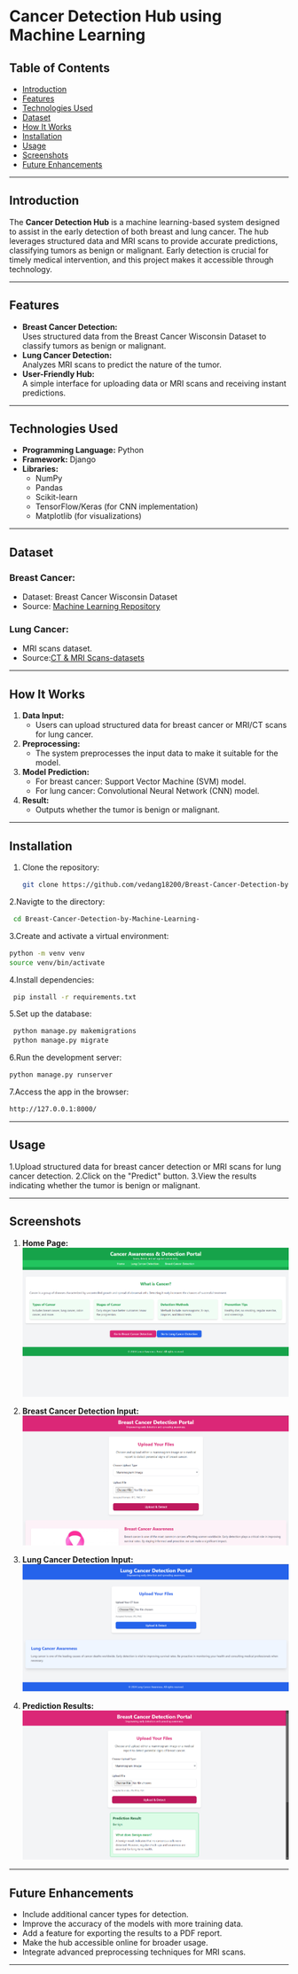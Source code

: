 # Cancer Detection Hub using Machine Learning  

## Table of Contents  
- [Introduction](#introduction)  
- [Features](#features)  
- [Technologies Used](#technologies-used)  
- [Dataset](#dataset)  
- [How It Works](#how-it-works)  
- [Installation](#installation)  
- [Usage](#usage)  
- [Screenshots](#screenshots)  
- [Future Enhancements](#future-enhancements)  

---

## Introduction  

The **Cancer Detection Hub** is a machine learning-based system designed to assist in the early detection of both breast and lung cancer. The hub leverages structured data and MRI scans to provide accurate predictions, classifying tumors as benign or malignant. Early detection is crucial for timely medical intervention, and this project makes it accessible through technology.  

---

## Features  
- **Breast Cancer Detection:**  
  Uses structured data from the Breast Cancer Wisconsin Dataset to classify tumors as benign or malignant.  
- **Lung Cancer Detection:**  
  Analyzes MRI scans to predict the nature of the tumor.  
- **User-Friendly Hub:**  
  A simple interface for uploading data or MRI scans and receiving instant predictions.  

---

## Technologies Used  
- **Programming Language:** Python  
- **Framework:** Django  
- **Libraries:**  
  - NumPy  
  - Pandas  
  - Scikit-learn  
  - TensorFlow/Keras (for CNN implementation)  
  - Matplotlib (for visualizations)  

---

## Dataset  
### Breast Cancer:  
- Dataset: Breast Cancer Wisconsin Dataset  
- Source: [Machine Learning Repository](https://www.kaggle.com/datasets/uciml/breast-cancer-wisconsin-data?resource=download)  

### Lung Cancer:  
- MRI scans dataset.
- Source:[CT & MRI Scans-datasets](https://www.kaggle.com/datasets/mohamedhanyyy/chest-ctscan-images)

---

## How It Works  
1. **Data Input:**  
   - Users can upload structured data for breast cancer or MRI/CT scans for lung cancer.  
2. **Preprocessing:**  
   - The system preprocesses the input data to make it suitable for the model.  
3. **Model Prediction:**  
   - For breast cancer: Support Vector Machine (SVM) model.  
   - For lung cancer: Convolutional Neural Network (CNN) model.  
4. **Result:**  
   - Outputs whether the tumor is benign or malignant.  

---

## Installation  

1. Clone the repository:  
   ```bash  
   git clone https://github.com/vedang18200/Breast-Cancer-Detection-by-Machine-Learning-.git
   ```
2.Navigte to the directory:
  ```bash
   cd Breast-Cancer-Detection-by-Machine-Learning-
  ```
3.Create and activate a virtual environment:
  ```bash 
  python -m venv venv
  source venv/bin/activate
  ```
4.Install dependencies:
 ```bash
  pip install -r requirements.txt
 ```
5.Set up the database:
 ```bash
  python manage.py makemigrations
  python manage.py migrate
 ```
6.Run the development server:
 ```bash
 python manage.py runserver
 ```
7.Access the app in the browser:
  ```bash
  http://127.0.0.1:8000/
  ```

---

## Usage 
1.Upload structured data for breast cancer detection or MRI scans for lung cancer detection.
2.Click on the "Predict" button.
3.View the results indicating whether the tumor is benign or malignant.

---
## Screenshots  

1. **Home Page:**  
   ![Home Page](home.png)  

3. **Breast Cancer Detection Input:**  
   ![Breast Cancer Detection Input](breast.png)  

4. **Lung Cancer Detection Input:**  
   ![Lung Cancer Detection Input](lung.png)  

5. **Prediction Results:**  
   ![Prediction Results](result.png)  

---
## Future Enhancements
 - Include additional cancer types for detection.
 - Improve the accuracy of the models with more training data.
 - Add a feature for exporting the results to a PDF report.
 - Make the hub accessible online for broader usage.
 - Integrate advanced preprocessing techniques for MRI scans.

---


